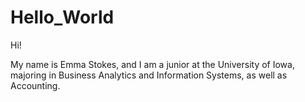 # Hello_World

Hi!

My name is Emma Stokes, and I am a junior at the University of Iowa, majoring in Business Analytics and Information Systems, as well as Accounting.
